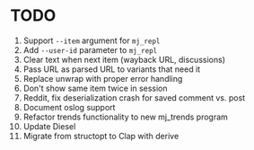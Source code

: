 # TODO

1. Support `--item` argument for `mj_repl`
1. Add `--user-id` parameter to `mj_repl`
1. Clear text when next item (wayback URL, discussions)
1. Pass URL as parsed URL to variants that need it
1. Replace unwrap with proper error handling
1. Don't show same item twice in session
1. Reddit, fix deserialization crash for saved comment vs. post
1. Document oslog support
1. Refactor trends functionality to new mj_trends program
1. Update Diesel
1. Migrate from structopt to Clap with derive
